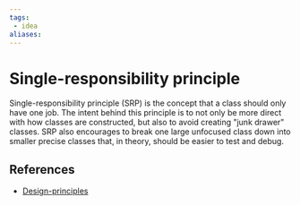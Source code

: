 ```yaml
---
tags:
 - idea
aliases:
---
```


# Single-responsibility principle

Single-responsibility principle (SRP) is the concept that a class should only have one job. The intent behind this principle is to not only be more direct with how classes are constructed, but also to avoid creating "junk drawer" classes. SRP also encourages to break one large unfocused class down into smaller precise classes that, in theory, should be easier to test and debug.

## References

- [Design-principles](Design-principles.md)
